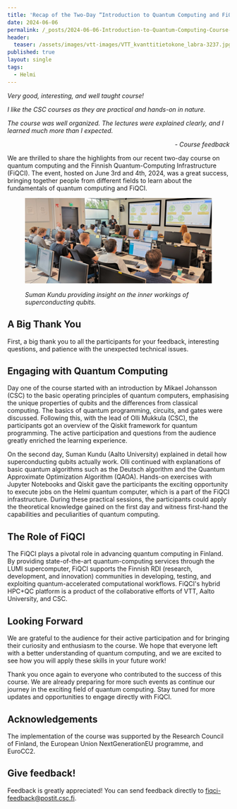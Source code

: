 ```yaml
---
title: 'Recap of the Two-Day “Introduction to Quantum Computing and FiQCI” course'
date: 2024-06-06
permalink: /_posts/2024-06-06-Introduction-to-Quantum-Computing-Course-Recap/
header:
  teaser: /assets/images/vtt-images/VTT_kvanttitietokone_labra-3237.jpg
published: true
layout: single
tags:
  - Helmi
---
```



*Very good, interesting, and well taught course!*

*I like the CSC courses as they are practical and hands-on in nature.*

*The course was well organized. The lectures were explained clearly, and I learned much more than I expected.*

<p style='text-align: right;'><em>- Course feedback</em></p>

We are thrilled to share the highlights from our recent two-day course on quantum computing and the Finnish Quantum-Computing Infrastructure (FiQCI). The event, hosted on June 3rd and 4th, 2024, was a great success, bringing together people from different fields to learn about the fundamentals of quantum computing and FiQCI.

<figure>
    <img src="/assets/images/blogs/Suman-Kundu-superconducting-qubits.png" alt="Picture of Suman Kundu lecturing">
    <figcaption>
    <p>
    <em>Suman Kundu providing insight on the inner workings of superconducting qubits.</em>
    </p>
    </figcaption>
</figure>


## A Big Thank You
First, a big thank you to all the participants for your feedback, interesting questions, and patience with the unexpected technical issues.

## Engaging with Quantum Computing
Day one of the course started with an introduction by Mikael Johansson (CSC) to the basic operating principles of quantum computers, emphasising the unique properties of qubits and the differences from classical computing. The basics of quantum programming, circuits, and gates were discussed. Following this, with the lead of Olli Mukkula (CSC), the participants got an overview of the Qiskit framework for quantum programming. The active participation and questions from the audience greatly enriched the learning experience.

On the second day, Suman Kundu (Aalto University) explained in detail how superconducting qubits actually work. Olli continued with explanations of basic quantum algorithms such as the Deutsch algorithm and the Quantum Approximate Optimization Algorithm (QAOA). Hands-on exercises with Jupyter Notebooks and Qiskit gave the participants the exciting opportunity to execute jobs on the Helmi quantum computer, which is a part of the FiQCI infrastructure. During these practical sessions, the participants could apply the theoretical knowledge gained on the first day and witness first-hand the capabilities and peculiarities of quantum computing.

## The Role of FiQCI
The FiQCI plays a pivotal role in advancing quantum computing in Finland. By providing state-of-the-art quantum-computing services through the LUMI supercomputer, FiQCI supports the Finnish RDI (research, development, and innovation) communities in developing, testing, and exploiting quantum-accelerated computational workflows. FiQCI's hybrid HPC+QC platform is a product of the collaborative efforts of VTT, Aalto University, and CSC.

## Looking Forward
We are grateful to the audience for their active participation and for bringing their curiosity and enthusiasm to the course. We hope that everyone left with a better understanding of quantum computing, and we are excited to see how you will apply these skills in your future work!

Thank you once again to everyone who contributed to the success of this course. We are already preparing for more such events as continue our journey in the exciting field of quantum computing. Stay tuned for more updates and opportunities to engage directly with FiQCI.

## Acknowledgements
The implementation of the course was supported by the Research Council of Finland, the European Union NextGenerationEU programme, and EuroCC2.

## Give feedback!

Feedback is greatly appreciated! You can send feedback directly to [fiqci-feedback@postit.csc.fi](mailto:fiqci-feedback@postit.csc.fi).
